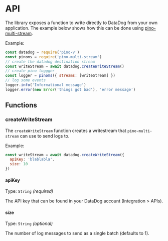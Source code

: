 # API

The library exposes a function to write directly to DataDog from your own application. The example below shows how this can be done using [pino-multi-stream](https://github.com/pinojs/pino-multi-stream).

Example:

```js
const datadog = require('pino-v')
const pinoms = require('pino-multi-stream')
// create the datadog destination stream
const writeStream = await datadog.createWriteStream()
// create pino loggger
const logger = pinoms({ streams: [writeStream] })
// log some events
logger.info('Informational message')
logger.error(new Error('things got bad'), 'error message')
```

## Functions

### createWriteStream

The `createWriteStream` function creates a writestream that `pino-multi-stream` can use to send logs to.

Example:

```js
const writeStream = await datadog.createWriteStream({
  apiKey: 'blablabla',
  size: 10
})
````

#### apiKey

Type: `String` *(required)*

The API key that can be found in your DataDog account (Integration > APIs).

#### size

Type: `String` *(optional)*

The number of log messages to send as a single batch (defaults to 1).
